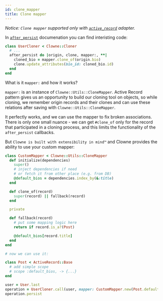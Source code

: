 ```yaml
---
id: clone_mapper
title: Clone mapper
---
```


_Notice: `Clone mapper` supported only with [`active_record`](active_record.md) adapter._

In [`after_persist`](after_persist.md) documenation you can find interisting code:

```ruby
class UserCloner < Clowne::Cloner
  # ...
  after_persist do |origin, clone, mapper:, **|
    cloned_bio = mapper.clone_of(origin.bio)
    clone.update_attributes(bio_id: cloned_bio.id)
  end
end
```

What is it `mapper:` and how it works?

`mapper:` is an instance of `Clowne::Utils::CloneMapper`. Active Record pattern gives us an opportunity to build our cloning tool on objects, so while cloning, we remember origin records and their clones and can use these relations after saving with `Clowne::Utils::CloneMapper`.

It perfectly works, and we can use the mapper to fix broken associations.
There is only one small nuance - we can get `#clone_of` only for the record that participated in a cloning process, and this limits the functionality of the `after_persist` callbacks.

But `Clowne is built with extensibility in mind™` and Clowne provides the ability to use your custom mapper:

```ruby
class CustomMapper < Clowne::Utils::CloneMapper
  def initialize(dependencies)
    super()
    # inject dependencies if need
    # or fetch it from other place (e.g. from DB)
    @default_bios = dependencies.index_by(&:title)
  end

  def clone_of(record)
    super(record) || fallback(record)
  end

  private

  def fallback(record)
    # put some mapping logic here
    return if record.is_a?(Post)

    @default_bios[record.title]
  end
end

# now we can use it:

class Post < ActiveRecord::Base
  # add simple scope
  # scope :default_bios, -> {...}
end

user = User.last
operation = UserCloner.call(user, mapper: CustomMapper.new(Post.default_bios))
operation.persist
```
